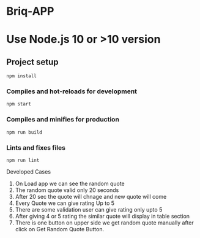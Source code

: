 # Briq-APP
# Use Node.js 10 or >10 version
## Project setup
```
npm install
```

### Compiles and hot-reloads for development
```
npm start
```

### Compiles and minifies for production
```
npm run build
```

### Lints and fixes files
```
npm run lint
```

Developed Cases
1. On Load app we can see the random quote
2. The random quote valid only 20 seconds
3. After 20 sec the quote will chnage and new quote will come
4. Every Quote we can give rating Up to 5
5. There are some validation user can give rating only upto 5
6. After giving 4 or 5 rating the similar quote will display in table section
7. There is one button on upper side we get random quote manually after click on Get Random Quote Button.
